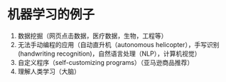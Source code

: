 # 机器学习的例子
1. 数据挖掘（网页点击数据，医疗数据，生物，工程等）  
2. 无法手动编程的应用（自动直升机（autonomous helicopter），手写识别(handwriting recognition)，自然语言处理（NLP），计算机视觉）  
3. 自定义程序（self-customizing programs）（亚马逊商品推荐）  
4. 理解人类学习（大脑）  
